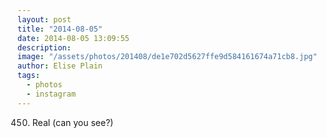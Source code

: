 ```yaml
---
layout: post
title: "2014-08-05"
date: 2014-08-05 13:09:55
description: 
image: "/assets/photos/201408/de1e702d5627ffe9d584161674a71cb8.jpg"
author: Elise Plain
tags: 
  - photos
  - instagram
---
```


450. Real (can you see?)
<p></p>

